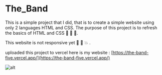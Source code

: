 # The_Band
This is a simple project that I did, that is to create a simple website using only 2 languages ​​HTML and CSS. The purpose of this project is to refresh the basics of HTML and CSS :hibiscus: :sunflower: :cherry_blossom:. 

This website is not responsive yet :poop: :dash: :collision: .

 uploaded this project to vercel here is my website : [https://the-band-five.vercel.app/](https://the-band-five.vercel.app/)
 
 ![alt](https://i.pinimg.com/originals/63/eb/50/63eb50a853a03196f66adeab41d48467.jpg)

